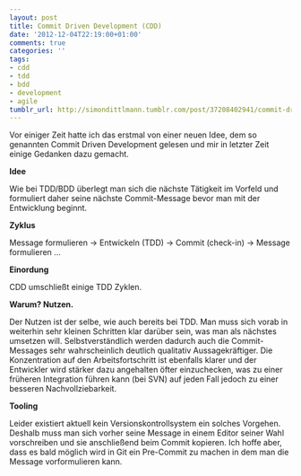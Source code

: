 ```yaml
---
layout: post
title: Commit Driven Development (CDD)
date: '2012-12-04T22:19:00+01:00'
comments: true
categories: ''
tags:
- cdd
- tdd
- bdd
- development
- agile
tumblr_url: http://simondittlmann.tumblr.com/post/37208402941/commit-driven-development
---
```

<p>Vor einiger Zeit hatte ich das erstmal von einer neuen Idee, dem so genannten Commit Driven Development gelesen und mir in letzter Zeit einige Gedanken dazu gemacht. </p>
<p><strong>Idee</strong></p>
<p>Wie bei TDD/BDD überlegt man sich die nächste Tätigkeit im Vorfeld und formuliert daher seine nächste Commit-Message bevor man mit der Entwicklung beginnt.</p>
<p><strong>Zyklus</strong></p>
<p>Message formulieren -&gt; Entwickeln (TDD) -&gt; Commit (check-in) -&gt; Message formulieren &#8230;</p>
<p><strong>Einordung</strong></p>
<p>CDD umschließt einige TDD Zyklen.</p>
<p><strong>Warum? Nutzen.</strong></p>
<p>Der Nutzen ist der selbe, wie auch bereits bei TDD. Man muss sich vorab in weiterhin sehr kleinen Schritten klar darüber sein, was man als nächstes umsetzen will. Selbstverständlich werden dadurch auch die Commit-Messages sehr wahrscheinlich deutlich qualitativ Aussagekräftiger. Die Konzentration auf den Arbeitsfortschritt ist ebenfalls klarer und der Entwickler wird stärker dazu angehalten öfter einzuchecken, was zu einer früheren Integration führen kann (bei SVN) auf jeden Fall jedoch zu einer besseren Nachvollziebarkeit.</p>
<p><strong>Tooling</strong></p>
<p>Leider existiert aktuell kein Versionskontrollsystem ein solches Vorgehen. Deshalb muss man sich vorher seine Message in einem Editor seiner Wahl vorschreiben und sie anschließend beim Commit kopieren. Ich hoffe aber, dass es bald möglich wird in Git ein Pre-Commit zu machen in dem man die Message vorformulieren kann.</p>

